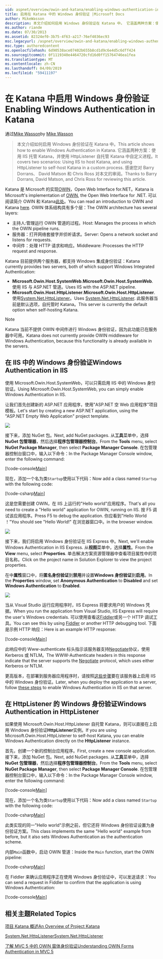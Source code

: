 ```yaml
---
uid: aspnet/overview/owin-and-katana/enabling-windows-authentication-in-katana
title: 启用在 Katana 中的 Windows 身份验证 |Microsoft Docs
author: MikeWasson
description: 本文介绍如何启用 Windows 身份验证在 Katana 中。 它涵盖两种方案：使用 IIS 托管 Katana，并使用 HttpListener 自托管 Kat...
ms.author: riande
ms.date: 07/30/2013
ms.assetid: 82324ef0-3b75-4f63-a217-76ef4036ec93
msc.legacyurl: /aspnet/overview/owin-and-katana/enabling-windows-authentication-in-katana
msc.type: authoredcontent
ms.openlocfilehash: 6d90538ace07402b655b8cd1d9c6e4d5c6dff424
ms.sourcegitcommit: 0f1119340e4464720cfd16d0ff15764746ea1fea
ms.translationtype: MT
ms.contentlocale: zh-CN
ms.lasthandoff: 04/09/2019
ms.locfileid: "59411197"
---
```

# <a name="enabling-windows-authentication-in-katana"></a><span data-ttu-id="4aa9b-104">在 Katana 中启用 Windows 身份验证</span><span class="sxs-lookup"><span data-stu-id="4aa9b-104">Enabling Windows Authentication in Katana</span></span>

<span data-ttu-id="4aa9b-105">通过[Mike Wasson](https://github.com/MikeWasson)</span><span class="sxs-lookup"><span data-stu-id="4aa9b-105">by [Mike Wasson](https://github.com/MikeWasson)</span></span>

> <span data-ttu-id="4aa9b-106">本文介绍如何启用 Windows 身份验证在 Katana 中。</span><span class="sxs-lookup"><span data-stu-id="4aa9b-106">This article shows how to enable Windows Authentication in Katana.</span></span> <span data-ttu-id="4aa9b-107">它涵盖两种方案：使用 IIS 托管 Katana，并使用 HttpListener 自托管 Katana 中自定义进程。</span><span class="sxs-lookup"><span data-stu-id="4aa9b-107">It covers two scenarios: Using IIS to host Katana, and using HttpListener to self-host Katana in a custom process.</span></span> <span data-ttu-id="4aa9b-108">感谢您对 Barry Dorrans、 David Matson 和 Chris Ross 对本文的审阅。</span><span class="sxs-lookup"><span data-stu-id="4aa9b-108">Thanks to Barry Dorrans, David Matson, and Chris Ross for reviewing this article.</span></span>


<span data-ttu-id="4aa9b-109">Katana 是 Microsoft 的实现[OWIN](http://owin.org/)，Open Web Interface for.NET。</span><span class="sxs-lookup"><span data-stu-id="4aa9b-109">Katana is Microsoft's implementation of [OWIN](http://owin.org/), the Open Web Interface for .NET.</span></span> <span data-ttu-id="4aa9b-110">可以阅读简介 OWIN 和 Katana[此处](an-overview-of-project-katana.md)。</span><span class="sxs-lookup"><span data-stu-id="4aa9b-110">You can read an introduction to OWIN and Katana [here](an-overview-of-project-katana.md).</span></span> <span data-ttu-id="4aa9b-111">OWIN 体系结构具有多个层：</span><span class="sxs-lookup"><span data-stu-id="4aa9b-111">The OWIN architecture has several layers:</span></span>

- <span data-ttu-id="4aa9b-112">主持人:管理运行 OWIN 管道的过程。</span><span class="sxs-lookup"><span data-stu-id="4aa9b-112">Host: Manages the process in which the OWIN pipeline runs.</span></span>
- <span data-ttu-id="4aa9b-113">服务器：打开网络套接字并侦听请求。</span><span class="sxs-lookup"><span data-stu-id="4aa9b-113">Server: Opens a network socket and listens for requests.</span></span>
- <span data-ttu-id="4aa9b-114">中间件：处理 HTTP 请求和响应。</span><span class="sxs-lookup"><span data-stu-id="4aa9b-114">Middleware: Processes the HTTP request and response.</span></span>

<span data-ttu-id="4aa9b-115">Katana 目前提供两个服务器，都支持 Windows 集成身份验证：</span><span class="sxs-lookup"><span data-stu-id="4aa9b-115">Katana currently provides two servers, both of which support Windows Integrated Authentication:</span></span>

- <span data-ttu-id="4aa9b-116">**Microsoft.Owin.Host.SystemWeb**.</span><span class="sxs-lookup"><span data-stu-id="4aa9b-116">**Microsoft.Owin.Host.SystemWeb**.</span></span> <span data-ttu-id="4aa9b-117">使用 IIS 与 ASP.NET 管道。</span><span class="sxs-lookup"><span data-stu-id="4aa9b-117">Uses IIS with the ASP.NET pipeline.</span></span>
- <span data-ttu-id="4aa9b-118">**Microsoft.Owin.Host.HttpListener**.</span><span class="sxs-lookup"><span data-stu-id="4aa9b-118">**Microsoft.Owin.Host.HttpListener**.</span></span> <span data-ttu-id="4aa9b-119">使用[System.Net.HttpListener](https://msdn.microsoft.com/library/system.net.httplistener.aspx)。</span><span class="sxs-lookup"><span data-stu-id="4aa9b-119">Uses [System.Net.HttpListener](https://msdn.microsoft.com/library/system.net.httplistener.aspx).</span></span> <span data-ttu-id="4aa9b-120">此服务器当前是默认选项，自托管时 Katana。</span><span class="sxs-lookup"><span data-stu-id="4aa9b-120">This server is currently the default option when self-hosting Katana.</span></span>

> [!NOTE]
> <span data-ttu-id="4aa9b-121">Katana 当前不提供 OWIN 中间件进行 Windows 身份验证，因为此功能已在服务器中可用。</span><span class="sxs-lookup"><span data-stu-id="4aa9b-121">Katana does not currently provide OWIN middleware for Windows Authentication, because this functionality is already available in the servers.</span></span>

## <a name="windows-authentication-in-iis"></a><span data-ttu-id="4aa9b-122">在 IIS 中的 Windows 身份验证</span><span class="sxs-lookup"><span data-stu-id="4aa9b-122">Windows Authentication in IIS</span></span>

<span data-ttu-id="4aa9b-123">使用 Microsoft.Owin.Host.SystemWeb，可以只需启用 IIS 中的 Windows 身份验证。</span><span class="sxs-lookup"><span data-stu-id="4aa9b-123">Using Microsoft.Owin.Host.SystemWeb, you can simply enable Windows Authentication in IIS.</span></span>

<span data-ttu-id="4aa9b-124">让我们首先创建新的 ASP.NET 应用程序，使用"ASP.NET 空 Web 应用程序"项目模板。</span><span class="sxs-lookup"><span data-stu-id="4aa9b-124">Let's start by creating a new ASP.NET application, using the "ASP.NET Empty Web Application" project template.</span></span>

![](enabling-windows-authentication-in-katana/_static/image1.png)

<span data-ttu-id="4aa9b-125">接下来，添加 NuGet 包。</span><span class="sxs-lookup"><span data-stu-id="4aa9b-125">Next, add NuGet packages.</span></span> <span data-ttu-id="4aa9b-126">从**工具**菜单中，选择**NuGet 包管理器**，然后选择**程序包管理器控制台**。</span><span class="sxs-lookup"><span data-stu-id="4aa9b-126">From the **Tools** menu, select **NuGet Package Manager**, then select **Package Manager Console**.</span></span> <span data-ttu-id="4aa9b-127">在包管理器控制台窗口中，输入以下命令：</span><span class="sxs-lookup"><span data-stu-id="4aa9b-127">In the Package Manager Console window, enter the following command:</span></span>

[!code-console[Main](enabling-windows-authentication-in-katana/samples/sample1.cmd)]

<span data-ttu-id="4aa9b-128">现在，添加一个名为类`Startup`使用以下代码：</span><span class="sxs-lookup"><span data-stu-id="4aa9b-128">Now add a class named `Startup` with the following code:</span></span>

[!code-csharp[Main](enabling-windows-authentication-in-katana/samples/sample2.cs)]

<span data-ttu-id="4aa9b-129">这是您需要创建 OWIN，在 IIS 上运行的"Hello world"应用程序。</span><span class="sxs-lookup"><span data-stu-id="4aa9b-129">That's all you need to create a "Hello world" application for OWIN, running on IIS.</span></span> <span data-ttu-id="4aa9b-130">按 F5 调试该应用程序。</span><span class="sxs-lookup"><span data-stu-id="4aa9b-130">Press F5 to debug the application.</span></span> <span data-ttu-id="4aa9b-131">你应看到"Hello World ！"</span><span class="sxs-lookup"><span data-stu-id="4aa9b-131">You should see "Hello World!"</span></span> <span data-ttu-id="4aa9b-132">在浏览器窗口中。</span><span class="sxs-lookup"><span data-stu-id="4aa9b-132">in the browser window.</span></span>

![](enabling-windows-authentication-in-katana/_static/image2.png)

<span data-ttu-id="4aa9b-133">接下来，我们将启用 Windows 身份验证在 IIS Express 中。</span><span class="sxs-lookup"><span data-stu-id="4aa9b-133">Next, we'll enable Windows Authentication in IIS Express.</span></span> <span data-ttu-id="4aa9b-134">从**视图**菜单中，选择**属性**。</span><span class="sxs-lookup"><span data-stu-id="4aa9b-134">From the **View** menu, select **Properties**.</span></span> <span data-ttu-id="4aa9b-135">单击解决方案资源管理器中查看项目属性中的项目名称。</span><span class="sxs-lookup"><span data-stu-id="4aa9b-135">Click on the project name in Solution Explorer to view the project properties.</span></span>

<span data-ttu-id="4aa9b-136">在中**属性**窗口中，将**匿名身份验证**到**禁用**并设置**Windows 身份验证**到**启用**。</span><span class="sxs-lookup"><span data-stu-id="4aa9b-136">In the **Properties** window, set **Anonymous Authentication** to **Disabled** and set **Windows Authentication** to **Enabled**.</span></span>

![](enabling-windows-authentication-in-katana/_static/image3.png)

<span data-ttu-id="4aa9b-137">当从 Visual Studio 运行应用程序时，IIS Express 将要求用户的 Windows 凭据。</span><span class="sxs-lookup"><span data-stu-id="4aa9b-137">When you run the application from Visual Studio, IIS Express will require the user's Windows credentials.</span></span> <span data-ttu-id="4aa9b-138">可以使用查看这[Fiddler](http://fiddler2.com/home)或另一个 HTTP 调试工具。</span><span class="sxs-lookup"><span data-stu-id="4aa9b-138">You can see this by using [Fiddler](http://fiddler2.com/home) or another HTTP debugging tool.</span></span> <span data-ttu-id="4aa9b-139">下面是示例 HTTP 响应：</span><span class="sxs-lookup"><span data-stu-id="4aa9b-139">Here is an example HTTP response:</span></span>

[!code-console[Main](enabling-windows-authentication-in-katana/samples/sample3.cmd?highlight=1,5-6)]

<span data-ttu-id="4aa9b-140">此响应中的 Www-authenticate 标头指示该服务器支持[Negotiate](http://www.ietf.org/rfc/rfc4559.txt)协议，使用 Kerberos 或 NTLM。</span><span class="sxs-lookup"><span data-stu-id="4aa9b-140">The WWW-Authenticate headers in this response indicate that the server supports the [Negotiate](http://www.ietf.org/rfc/rfc4559.txt) protocol, which uses either Kerberos or NTLM.</span></span>

<span data-ttu-id="4aa9b-141">更高版本，在部署到服务器应用程序时，请按照[这些步骤](https://www.iis.net/configreference/system.webserver/security/authentication/windowsauthentication)要在该服务器上启用 IIS 中的 Windows 身份验证。</span><span class="sxs-lookup"><span data-stu-id="4aa9b-141">Later, when you deploy the application to a server, follow [these steps](https://www.iis.net/configreference/system.webserver/security/authentication/windowsauthentication) to enable Windows Authentication in IIS on that server.</span></span>

## <a name="windows-authentication-in-httplistener"></a><span data-ttu-id="4aa9b-142">在 HttpListener 的 Windows 身份验证</span><span class="sxs-lookup"><span data-stu-id="4aa9b-142">Windows Authentication in HttpListener</span></span>

<span data-ttu-id="4aa9b-143">如果使用 Microsoft.Owin.Host.HttpListener 自托管 Katana，则可以直接在上启用 Windows 身份验证**HttpListener**实例。</span><span class="sxs-lookup"><span data-stu-id="4aa9b-143">If you are using Microsoft.Owin.Host.HttpListener to self-host Katana, you can enable Windows Authentication directly on the **HttpListener** instance.</span></span>

<span data-ttu-id="4aa9b-144">首先，创建一个新的控制台应用程序。</span><span class="sxs-lookup"><span data-stu-id="4aa9b-144">First, create a new console application.</span></span> <span data-ttu-id="4aa9b-145">接下来，添加 NuGet 包。</span><span class="sxs-lookup"><span data-stu-id="4aa9b-145">Next, add NuGet packages.</span></span> <span data-ttu-id="4aa9b-146">从**工具**菜单中，选择**NuGet 包管理器**，然后选择**程序包管理器控制台**。</span><span class="sxs-lookup"><span data-stu-id="4aa9b-146">From the **Tools** menu, select **NuGet Package Manager**, then select **Package Manager Console**.</span></span> <span data-ttu-id="4aa9b-147">在包管理器控制台窗口中，输入以下命令：</span><span class="sxs-lookup"><span data-stu-id="4aa9b-147">In the Package Manager Console window, enter the following command:</span></span>

[!code-console[Main](enabling-windows-authentication-in-katana/samples/sample4.cmd)]

<span data-ttu-id="4aa9b-148">现在，添加一个名为类`Startup`使用以下代码：</span><span class="sxs-lookup"><span data-stu-id="4aa9b-148">Now add a class named `Startup` with the following code:</span></span>

[!code-csharp[Main](enabling-windows-authentication-in-katana/samples/sample5.cs)]

<span data-ttu-id="4aa9b-149">此类实现的同一"Hello world"示例之前，但它还将 Windows 身份验证设置为身份验证方案。</span><span class="sxs-lookup"><span data-stu-id="4aa9b-149">This class implements the same "Hello world" example from before, but it also sets Windows Authentication as the authentication scheme.</span></span>

<span data-ttu-id="4aa9b-150">内部`Main`函数中，启动 OWIN 管道：</span><span class="sxs-lookup"><span data-stu-id="4aa9b-150">Inside the `Main` function, start the OWIN pipeline:</span></span>

[!code-csharp[Main](enabling-windows-authentication-in-katana/samples/sample6.cs)]

<span data-ttu-id="4aa9b-151">在 Fiddler 来确认应用程序正在使用 Windows 身份验证中，可以发送请求：</span><span class="sxs-lookup"><span data-stu-id="4aa9b-151">You can send a request in Fiddler to confirm that the application is using Windows Authentication:</span></span>

[!code-console[Main](enabling-windows-authentication-in-katana/samples/sample7.cmd?highlight=1,4-5)]

## <a name="related-topics"></a><span data-ttu-id="4aa9b-152">相关主题</span><span class="sxs-lookup"><span data-stu-id="4aa9b-152">Related Topics</span></span>

[<span data-ttu-id="4aa9b-153">项目 Katana 概述</span><span class="sxs-lookup"><span data-stu-id="4aa9b-153">An Overview of Project Katana</span></span>](an-overview-of-project-katana.md)

[<span data-ttu-id="4aa9b-154">System.Net.HttpListener</span><span class="sxs-lookup"><span data-stu-id="4aa9b-154">System.Net.HttpListener</span></span>](https://msdn.microsoft.com/library/system.net.httplistener.aspx)

[<span data-ttu-id="4aa9b-155">了解 MVC 5 中的 OWIN 窗体身份验证</span><span class="sxs-lookup"><span data-stu-id="4aa9b-155">Understanding OWIN Forms Authentication in MVC 5</span></span>](https://blogs.msdn.com/b/webdev/archive/2013/07/03/understanding-owin-forms-authentication-in-mvc-5.aspx)
